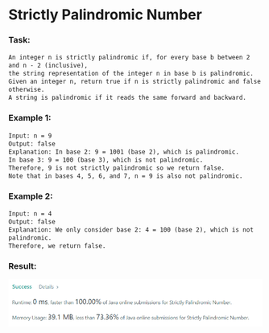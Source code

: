 # Strictly Palindromic Number

### Task:

    An integer n is strictly palindromic if, for every base b between 2 and n - 2 (inclusive), 
    the string representation of the integer n in base b is palindromic.
    Given an integer n, return true if n is strictly palindromic and false otherwise.
    A string is palindromic if it reads the same forward and backward.



### Example 1:

    Input: n = 9
    Output: false
    Explanation: In base 2: 9 = 1001 (base 2), which is palindromic.
    In base 3: 9 = 100 (base 3), which is not palindromic.
    Therefore, 9 is not strictly palindromic so we return false.
    Note that in bases 4, 5, 6, and 7, n = 9 is also not palindromic.

### Example 2:

    Input: n = 4
    Output: false
    Explanation: We only consider base 2: 4 = 100 (base 2), which is not palindromic.
    Therefore, we return false.

### Result:

![img.png](img.png)